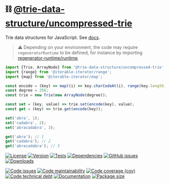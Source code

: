 :chains: [@trie-data-structure/uncompressed-trie](https://trie-data-structure.github.io/uncompressed-trie)
==

Trie data structures for JavaScript.
See [docs](https://trie-data-structure.github.io/uncompressed-trie/index.html).

> :warning: Depending on your environment, the code may require
> `regeneratorRuntime` to be defined, for instance by importing
> [regenerator-runtime/runtime](https://www.npmjs.com/package/regenerator-runtime).

```js
import {Trie, ArrayNode} from '@trie-data-structure/uncompressed-trie';
import {range} from '@iterable-iterator/range';
import {map} from '@iterable-iterator/map';

const encode = (key) => map((i) => key.charCodeAt(i), range(key.length));
const degree = 256;
const trie = new Trie(new ArrayNode(degree));

const set = (key, value) => trie.set(encode(key), value);
const get = (key) => trie.get(encode(key));

set('abra', 1);
set('cadabra', 2);
set('abracadabra', 3);

get('abra'); // 1
get('cadabra'); // 2
get('abracadabra'); // 3
```

[![License](https://img.shields.io/github/license/trie-data-structure/uncompressed-trie.svg)](https://raw.githubusercontent.com/trie-data-structure/uncompressed-trie/main/LICENSE)
[![Version](https://img.shields.io/npm/v/@trie-data-structure/uncompressed-trie.svg)](https://www.npmjs.org/package/@trie-data-structure/uncompressed-trie)
[![Tests](https://img.shields.io/github/actions/workflow/status/trie-data-structure/uncompressed-trie/ci.yml?branch=main&event=push&label=tests)](https://github.com/trie-data-structure/uncompressed-trie/actions/workflows/ci.yml?query=branch:main)
[![Dependencies](https://img.shields.io/librariesio/github/trie-data-structure/uncompressed-trie.svg)](https://github.com/trie-data-structure/uncompressed-trie/network/dependencies)
[![GitHub issues](https://img.shields.io/github/issues/trie-data-structure/uncompressed-trie.svg)](https://github.com/trie-data-structure/uncompressed-trie/issues)
[![Downloads](https://img.shields.io/npm/dm/@trie-data-structure/uncompressed-trie.svg)](https://www.npmjs.org/package/@trie-data-structure/uncompressed-trie)

[![Code issues](https://img.shields.io/codeclimate/issues/trie-data-structure/uncompressed-trie.svg)](https://codeclimate.com/github/trie-data-structure/uncompressed-trie/issues)
[![Code maintainability](https://img.shields.io/codeclimate/maintainability/trie-data-structure/uncompressed-trie.svg)](https://codeclimate.com/github/trie-data-structure/uncompressed-trie/trends/churn)
[![Code coverage (cov)](https://img.shields.io/codecov/c/gh/trie-data-structure/uncompressed-trie/main.svg)](https://codecov.io/gh/trie-data-structure/uncompressed-trie)
[![Code technical debt](https://img.shields.io/codeclimate/tech-debt/trie-data-structure/uncompressed-trie.svg)](https://codeclimate.com/github/trie-data-structure/uncompressed-trie/trends/technical_debt)
[![Documentation](https://trie-data-structure.github.io/uncompressed-trie/badge.svg)](https://trie-data-structure.github.io/uncompressed-trie/source.html)
[![Package size](https://img.shields.io/bundlephobia/minzip/@trie-data-structure/uncompressed-trie)](https://bundlephobia.com/result?p=@trie-data-structure/uncompressed-trie)
